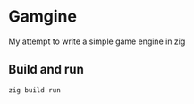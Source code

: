 # Gamgine

My attempt to write a simple game engine in zig

## Build and run
```bash
zig build run
```
